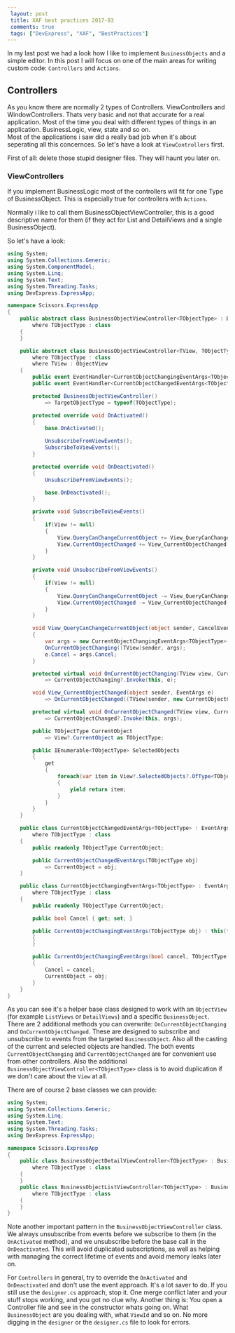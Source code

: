 ```yaml
---
 layout: post 
 title: XAF best practices 2017-03
 comments: true
 tags: ["DevExpress", "XAF", "BestPractices"]
---
```


In my last post we had a look how I like to implement `BusinessObjects` and a simple editor. In this post I will focus on one of the main areas for writing custom code: `Controllers` and `Actions`.

## Controllers

As you know there are normally 2 types of Controllers. ViewControllers and WindowControllers. Thats very basic and not that accurate for a real application. Most of the time you deal with different types of things in an application. BusinessLogic, view, state and so on.  
Most of the applications i saw did a really bad job when it's about seperating all this concernces. So let's have a look at `ViewControllers` first.

First of all: delete those stupid designer files. They will haunt you later on.

### ViewControllers

If you implement BusinessLogic most of the controllers will fit for one Type of BusinessObject. This is especially true for controllers with `Actions`.

Normally i like to call them BusinessObjectViewController, this is a good descriptive name for them (if they act for List and DetailViews and a single BusinessObject).

So let's have a look:

```cs
using System;
using System.Collections.Generic;
using System.ComponentModel;
using System.Linq;
using System.Text;
using System.Threading.Tasks;
using DevExpress.ExpressApp;

namespace Scissors.ExpressApp
{
    public abstract class BusinessObjectViewController<TObjectType> : BusinessObjectViewController<ObjectView, TObjectType>
        where TObjectType : class
    {
    }

    public abstract class BusinessObjectViewController<TView, TObjectType> : ViewController<TView>
        where TObjectType : class
        where TView : ObjectView
    {
        public event EventHandler<CurrentObjectChangingEventArgs<TObjectType>> CurrentObjectChanging;
        public event EventHandler<CurrentObjectChangedEventArgs<TObjectType>> CurrentObjectChanged;

        protected BusinessObjectViewController()
            => TargetObjectType = typeof(TObjectType);

        protected override void OnActivated()
        {
            base.OnActivated();

            UnsubscribeFromViewEvents();
            SubscribeToViewEvents();
        }

        protected override void OnDeactivated()
        {
            UnsubscribeFromViewEvents();

            base.OnDeactivated();
        }

        private void SubscribeToViewEvents()
        {
            if(View != null)
            {
                View.QueryCanChangeCurrentObject += View_QueryCanChangeCurrentObject;
                View.CurrentObjectChanged += View_CurrentObjectChanged;
            }
        }

        private void UnsubscribeFromViewEvents()
        {
            if(View != null)
            {
                View.QueryCanChangeCurrentObject -= View_QueryCanChangeCurrentObject;
                View.CurrentObjectChanged -= View_CurrentObjectChanged;
            }
        }

        void View_QueryCanChangeCurrentObject(object sender, CancelEventArgs e)
        {
            var args = new CurrentObjectChangingEventArgs<TObjectType>(e.Cancel, CurrentObject);
            OnCurrentObjectChanging((TView)sender, args);
            e.Cancel = args.Cancel;
        }

        protected virtual void OnCurrentObjectChanging(TView view, CurrentObjectChangingEventArgs<TObjectType> e)
            => CurrentObjectChanging?.Invoke(this, e);

        void View_CurrentObjectChanged(object sender, EventArgs e)
            => OnCurrentObjectChanged((TView)sender, new CurrentObjectChangedEventArgs<TObjectType>(CurrentObject));

        protected virtual void OnCurrentObjectChanged(TView view, CurrentObjectChangedEventArgs<TObjectType> args)
            => CurrentObjectChanged?.Invoke(this, args);

        public TObjectType CurrentObject
            => View?.CurrentObject as TObjectType;

        public IEnumerable<TObjectType> SelectedObjects
        {
            get
            {
                foreach(var item in View?.SelectedObjects?.OfType<TObjectType>())
                {
                    yield return item;
                }
            }
        }
    }

    public class CurrentObjectChangedEventArgs<TObjectType> : EventArgs
        where TObjectType : class
    {
        public readonly TObjectType CurrentObject;

        public CurrentObjectChangedEventArgs(TObjectType obj)
            => CurrentObject = obj;
    }

    public class CurrentObjectChangingEventArgs<TObjectType> : EventArgs
        where TObjectType : class
    {
        public readonly TObjectType CurrentObject;

        public bool Cancel { get; set; }

        public CurrentObjectChangingEventArgs(TObjectType obj) : this(false, obj)
        {
        }

        public CurrentObjectChangingEventArgs(bool cancel, TObjectType obj)
        {
            Cancel = cancel;
            CurrentObject = obj;
        }
    }
}
```

As you can see it's a helper base class designed to work with an `ObjectView` (for example `ListViews` or `DetailViews`) and a specific `BusinessObject`. There are 2 additional methods you can overwrite: `OnCurrentObjectChanging` and `OnCurrentObjectChanged`. These are designed to subscribe and unsubscribe to events from the targeted `BusinessObject`.
Also all the casting of the current and selected objects are handled.
The both events `CurrentObjectChanging` and `CurrentObjectChanged` are for convenient use from other controllers. Also the additional `BusinessObjectViewController<TObjectType>` class is to avoid duplication if we don't care about the `View` at all.

There are of course 2 base classes we can provide:

```cs
using System;
using System.Collections.Generic;
using System.Linq;
using System.Text;
using System.Threading.Tasks;
using DevExpress.ExpressApp;

namespace Scissors.ExpressApp
{
    public class BusinessObjectDetailViewController<TObjectType> : BusinessObjectViewController<DetailView, TObjectType>
        where TObjectType : class
    {
    }
    public class BusinessObjectListViewController<TObjectType> : BusinessObjectViewController<ListView, TObjectType>
        where TObjectType : class
    {
    }
}
```

Note another important pattern in the `BusinessObjectViewController` class. We always unsubscribe from events before we subscribe to them (in the `OnActivated` method), and we unsubscribe before the base call in the `OnDeactivated`. This will avoid duplicated subscriptions, as well as helping with managing the correct lifetime of events and avoid memory leaks later on.

For `Controllers` in general, try to override the `OnActivated` and `OnDeactivated` and don't use the event approach. It's a lot saver to do. If you still use the `designer.cs` approach, stop it. One merge conflict later and your stuff stops working, and you got no clue why.
Another thing is: You open a Controller file and see in the constructor whats going on. What `BusinessObject` are you dealing with, what `ViewId` and so on. No more digging in the `designer` or the `designer.cs` file to look for errors.
